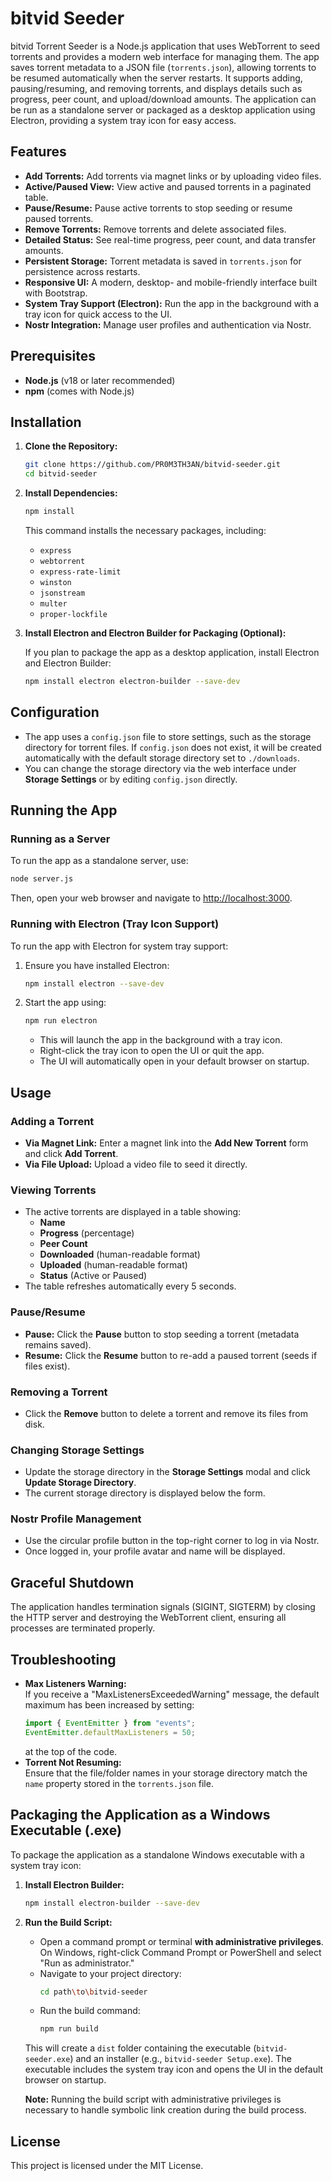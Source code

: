 # bitvid Seeder

bitvid Torrent Seeder is a Node.js application that uses WebTorrent to seed torrents and provides a modern web interface for managing them. The app saves torrent metadata to a JSON file (`torrents.json`), allowing torrents to be resumed automatically when the server restarts. It supports adding, pausing/resuming, and removing torrents, and displays details such as progress, peer count, and upload/download amounts. The application can be run as a standalone server or packaged as a desktop application using Electron, providing a system tray icon for easy access.

## Features

- **Add Torrents:** Add torrents via magnet links or by uploading video files.
- **Active/Paused View:** View active and paused torrents in a paginated table.
- **Pause/Resume:** Pause active torrents to stop seeding or resume paused torrents.
- **Remove Torrents:** Remove torrents and delete associated files.
- **Detailed Status:** See real-time progress, peer count, and data transfer amounts.
- **Persistent Storage:** Torrent metadata is saved in `torrents.json` for persistence across restarts.
- **Responsive UI:** A modern, desktop- and mobile-friendly interface built with Bootstrap.
- **System Tray Support (Electron):** Run the app in the background with a tray icon for quick access to the UI.
- **Nostr Integration:** Manage user profiles and authentication via Nostr.

## Prerequisites

- **Node.js** (v18 or later recommended)
- **npm** (comes with Node.js)

## Installation

1. **Clone the Repository:**

   ```bash
   git clone https://github.com/PR0M3TH3AN/bitvid-seeder.git
   cd bitvid-seeder
   ```

2. **Install Dependencies:**

   ```bash
   npm install
   ```

   This command installs the necessary packages, including:

   - `express`
   - `webtorrent`
   - `express-rate-limit`
   - `winston`
   - `jsonstream`
   - `multer`
   - `proper-lockfile`

3. **Install Electron and Electron Builder for Packaging (Optional):**

   If you plan to package the app as a desktop application, install Electron and Electron Builder:

   ```bash
   npm install electron electron-builder --save-dev
   ```

## Configuration

- The app uses a `config.json` file to store settings, such as the storage directory for torrent files. If `config.json` does not exist, it will be created automatically with the default storage directory set to `./downloads`.
- You can change the storage directory via the web interface under **Storage Settings** or by editing `config.json` directly.

## Running the App

### Running as a Server

To run the app as a standalone server, use:

```bash
node server.js
```

Then, open your web browser and navigate to [http://localhost:3000](http://localhost:3000).

### Running with Electron (Tray Icon Support)

To run the app with Electron for system tray support:

1. Ensure you have installed Electron:

   ```bash
   npm install electron --save-dev
   ```

2. Start the app using:

   ```bash
   npm run electron
   ```

   - This will launch the app in the background with a tray icon.
   - Right-click the tray icon to open the UI or quit the app.
   - The UI will automatically open in your default browser on startup.

## Usage

### Adding a Torrent

- **Via Magnet Link:** Enter a magnet link into the **Add New Torrent** form and click **Add Torrent**.
- **Via File Upload:** Upload a video file to seed it directly.

### Viewing Torrents

- The active torrents are displayed in a table showing:
  - **Name**
  - **Progress** (percentage)
  - **Peer Count**
  - **Downloaded** (human-readable format)
  - **Uploaded** (human-readable format)
  - **Status** (Active or Paused)
- The table refreshes automatically every 5 seconds.

### Pause/Resume

- **Pause:** Click the **Pause** button to stop seeding a torrent (metadata remains saved).
- **Resume:** Click the **Resume** button to re-add a paused torrent (seeds if files exist).

### Removing a Torrent

- Click the **Remove** button to delete a torrent and remove its files from disk.

### Changing Storage Settings

- Update the storage directory in the **Storage Settings** modal and click **Update Storage Directory**.
- The current storage directory is displayed below the form.

### Nostr Profile Management

- Use the circular profile button in the top-right corner to log in via Nostr.
- Once logged in, your profile avatar and name will be displayed.

## Graceful Shutdown

The application handles termination signals (SIGINT, SIGTERM) by closing the HTTP server and destroying the WebTorrent client, ensuring all processes are terminated properly.

## Troubleshooting

- **Max Listeners Warning:**  
  If you receive a "MaxListenersExceededWarning" message, the default maximum has been increased by setting:
  ```js
  import { EventEmitter } from "events";
  EventEmitter.defaultMaxListeners = 50;
  ```
  at the top of the code.
- **Torrent Not Resuming:**  
  Ensure that the file/folder names in your storage directory match the `name` property stored in the `torrents.json` file.

## Packaging the Application as a Windows Executable (.exe)

To package the application as a standalone Windows executable with a system tray icon:

1. **Install Electron Builder:**

   ```bash
   npm install electron-builder --save-dev
   ```

2. **Run the Build Script:**

   - Open a command prompt or terminal **with administrative privileges**. On Windows, right-click Command Prompt or PowerShell and select "Run as administrator."
   - Navigate to your project directory:
     ```bash
     cd path\to\bitvid-seeder
     ```
   - Run the build command:
     ```bash
     npm run build
     ```

   This will create a `dist` folder containing the executable (`bitvid-seeder.exe`) and an installer (e.g., `bitvid-seeder Setup.exe`). The executable includes the system tray icon and opens the UI in the default browser on startup.

   **Note:** Running the build script with administrative privileges is necessary to handle symbolic link creation during the build process.

## License

This project is licensed under the MIT License.
